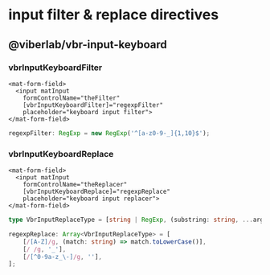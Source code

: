 # input filter & replace directives

## @viberlab/vbr-input-keyboard

### vbrInputKeyboardFilter

```angular2html
<mat-form-field>
  <input matInput 
    formControlName="theFilter" 
    [vbrInputKeyboardFilter]="regexpFilter" 
    placeholder="keyboard input filter">
</mat-form-field>
```

```typescript
regexpFilter: RegExp = new RegExp('^[a-z0-9-_]{1,10}$');
```
### vbrInputKeyboardReplace

```angular2html
<mat-form-field>
  <input matInput
    formControlName="theReplacer" 
    [vbrInputKeyboardReplace]="regexpReplace" 
    placeholder="keyboard input replacer">
</mat-form-field>
```

```typescript
type VbrInputReplaceType = [string | RegExp, (substring: string, ...args: any[]) => string];

regexpReplace: Array<VbrInputReplaceType> = [
    [/[A-Z]/g, (match: string) => match.toLowerCase()],
    [/ /g, '_'],
    [/[^0-9a-z_\-]/g, ''],
];
```